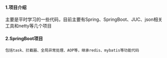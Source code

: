 #### 1.项目介绍
主要是平时学习的一些代码，目前主要有Spring、SpringBoot、JUC、json相关工具和netty等几个项目

#### 2.SpringBoot项目
 
    包括task、拦截器、全局异常处理、AOP等，继承redis、mybatis等功能代码
